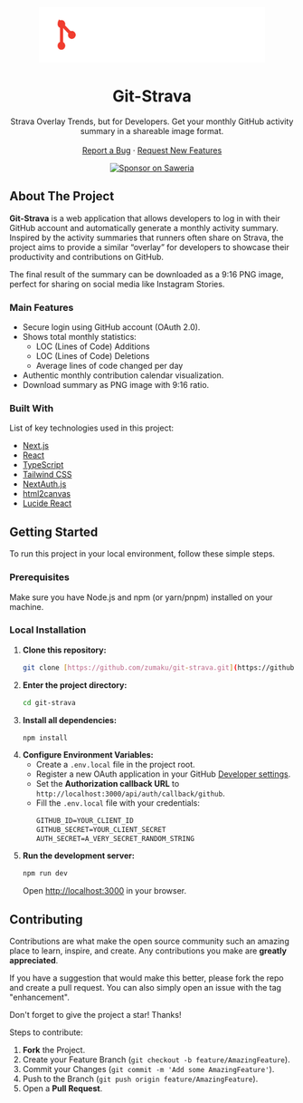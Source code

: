 <p align="center">
  <img src="./public/git-strava primary logo.png" alt="Git-Strava Logo" width="400"/>
</p>

<h1 align="center">Git-Strava</h1>

<p align="center">
  Strava Overlay Trends, but for Developers. Get your monthly GitHub activity summary in a shareable image format.
  <br />
  <br />
  <a href="https://github.com/zumaku/git-strava/issues">Report a Bug</a>
  ·
  <a href="https://github.com/zumaku/git-strava/issues">Request New Features</a>
</p>

<p align="center">
  <a href="https://saweria.co/your-username">
    <img src="https://img.shields.io/badge/Sponsor%20on-Saweria-brightgreen?style=for-the-badge&logo=saweria" alt="Sponsor on Saweria">
  </a>
</p>

## About The Project

**Git-Strava** is a web application that allows developers to log in with their GitHub account and automatically generate a monthly activity summary. Inspired by the activity summaries that runners often share on Strava, the project aims to provide a similar “overlay” for developers to showcase their productivity and contributions on GitHub.

The final result of the summary can be downloaded as a 9:16 PNG image, perfect for sharing on social media like Instagram Stories.

### Main Features

* Secure login using GitHub account (OAuth 2.0).
* Shows total monthly statistics:
  * LOC (Lines of Code) Additions
  * LOC (Lines of Code) Deletions
  * Average lines of code changed per day
* Authentic monthly contribution calendar visualization.
* Download summary as PNG image with 9:16 ratio.

### Built With

List of key technologies used in this project:

* [Next.js](https://nextjs.org/)
* [React](https://reactjs.org/)
* [TypeScript](https://www.typescriptlang.org/)
* [Tailwind CSS](https://tailwindcss.com/)
* [NextAuth.js](https://next-auth.js.org/)
* [html2canvas](https://html2canvas.hertzen.com/)
* [Lucide React](https://lucide.dev/)

## Getting Started

To run this project in your local environment, follow these simple steps.

### Prerequisites

Make sure you have Node.js and npm (or yarn/pnpm) installed on your machine.

### Local Installation

1.  **Clone this repository:**
    ```sh
    git clone [https://github.com/zumaku/git-strava.git](https://github.com/zumaku/git-strava.git)
    ```
2.  **Enter the project directory:**
    ```sh
    cd git-strava
    ```
3.  **Install all dependencies:**
    ```sh
    npm install
    ```
4.  **Configure Environment Variables:**
    * Create a `.env.local` file in the project root.
    * Register a new OAuth application in your GitHub [Developer settings](https://github.com/settings/developers).
    * Set the **Authorization callback URL** to `http://localhost:3000/api/auth/callback/github`.
    * Fill the `.env.local` file with your credentials:
        ```env
        GITHUB_ID=YOUR_CLIENT_ID
        GITHUB_SECRET=YOUR_CLIENT_SECRET
        AUTH_SECRET=A_VERY_SECRET_RANDOM_STRING
        ```
5.  **Run the development server:**
    ```sh
    npm run dev
    ```
    Open [http://localhost:3000](http://localhost:3000) in your browser.

## Contributing

Contributions are what make the open source community such an amazing place to learn, inspire, and create. Any contributions you make are **greatly appreciated**.

If you have a suggestion that would make this better, please fork the repo and create a pull request. You can also simply open an issue with the tag "enhancement".

Don't forget to give the project a star! Thanks!

Steps to contribute:
1.  **Fork** the Project.
2.  Create your Feature Branch (`git checkout -b feature/AmazingFeature`).
3.  Commit your Changes (`git commit -m 'Add some AmazingFeature'`).
4.  Push to the Branch (`git push origin feature/AmazingFeature`).
5.  Open a **Pull Request**.